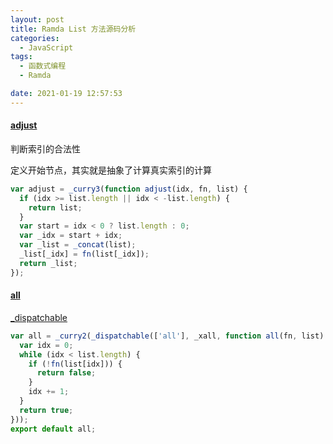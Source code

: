 ```yaml
---
layout: post
title: Ramda List 方法源码分析
categories:
  - JavaScript
tags:
  - 函数式编程
  - Ramda

date: 2021-01-19 12:57:53
---
```


#### [adjust](https://ramda.cn/docs/#adjust)

判断索引的合法性

定义开始节点，其实就是抽象了计算真实索引的计算

```javascript
var adjust = _curry3(function adjust(idx, fn, list) {
  if (idx >= list.length || idx < -list.length) {
    return list;
  }
  var start = idx < 0 ? list.length : 0;
  var _idx = start + idx;
  var _list = _concat(list);
  _list[_idx] = fn(list[_idx]);
  return _list;
});
```


#### [all](https://ramda.cn/docs/#all)

[_dispatchable](/posts/2b6baf0c/#dispatchable)

```javascript
var all = _curry2(_dispatchable(['all'], _xall, function all(fn, list) {
  var idx = 0;
  while (idx < list.length) {
    if (!fn(list[idx])) {
      return false;
    }
    idx += 1;
  }
  return true;
}));
export default all;
```